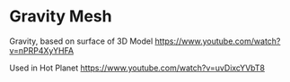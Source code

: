 # Gravity Mesh
Gravity, based on surface of 3D Model
https://www.youtube.com/watch?v=nPRP4XyYHFA

Used in Hot Planet 
https://www.youtube.com/watch?v=uvDixcYVbT8
